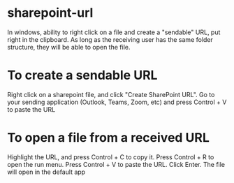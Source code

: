 # sharepoint-url
In windows, ability to right click on a file and create a "sendable" URL, put right in the clipboard. As long as the receiving user has the same folder structure, they will be able to open the file.

# To create a sendable URL
Right click on a sharepoint file, and click "Create SharePoint URL". Go to your sending application (Outlook, Teams, Zoom, etc) and press Control + V to paste the URL

# To open a file from a received URL
Highlight the URL, and press Control + C to copy it. Press Control + R to open the run menu. Press Control + V to paste the URL. Click Enter. The file will open in the default app
